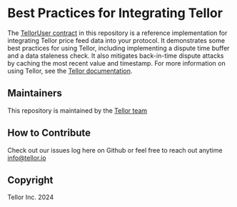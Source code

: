 # Best Practices for Integrating Tellor

The [TellorUser contract](contracts/TellorUser.sol) in this repository is a reference implementation for integrating Tellor price feed data into your protocol. It demonstrates some best practices for using Tellor, including implementing a dispute time buffer and a data staleness check. It also mitigates back-in-time dispute attacks by caching the most recent value and timestamp. For more information on using Tellor, see the [Tellor documentation](https://docs.tellor.io/tellor/getting-data/solidity-integration).

## Maintainers <a name="maintainers"> </a>
This repository is maintained by the [Tellor team](https://github.com/orgs/tellor-io/people)

## How to Contribute<a name="how2contribute"> </a>  
Check out our issues log here on Github or feel free to reach out anytime [info@tellor.io](mailto:info@tellor.io)

## Copyright
Tellor Inc. 2024